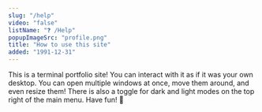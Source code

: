 ```yaml
---
slug: "/help"
video: "false"
listName: "❓ /Help"
popupImageSrc: "profile.png"
title: "How to use this site"
added: "1991-12-31"
---
```



This is a terminal portfolio site! You can interact with it as if it was your own desktop. You can open multiple windows at once, move them around, and even resize them! There is also a toggle for dark and light modes on the top right of the main menu. Have fun! 🙂
